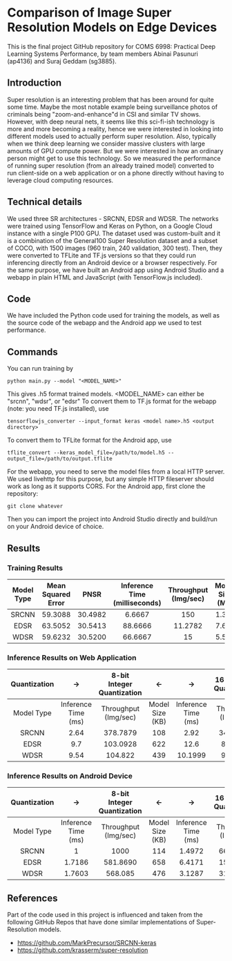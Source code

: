 ﻿# Comparison of Image Super Resolution Models on Edge Devices

This is the final project GitHub repository for COMS 6998: Practical Deep Learning Systems Performance, by team members Abinai Pasunuri (ap4136) and Suraj Geddam (sg3885).

## Introduction

Super resolution is an interesting problem that has been around for quite some time. Maybe the most notable example being surveillance photos of criminals being "zoom-and-enhance"d in CSI and similar TV shows. However, with deep neural nets, it seems like this sci-fi-ish technology is more and more becoming a reality, hence we were interested in looking into different models used to actually perform super resolution. Also, typically when we think deep learning we consider massive clusters with large amounts of GPU compute power. But we were interested in how an ordinary person might get to use this technology. So we measured the performance of running super resolution (from an already trained model) converted to run client-side on a web application or on a phone directly without having to leverage cloud computing resources.

## Technical details

We used three SR architectures - SRCNN, EDSR and WDSR. The networks were trained using TensorFlow and Keras on Python, on a Google Cloud instance with a single P100 GPU. The dataset used was custom-built and it is a combination of the General100 Super Resolution dataset and a subset of COCO, with 1500 images (960 train, 240 validation, 300 test). Then, they were converted to TFLite and TF.js versions so that they could run inferencing directly from an Android device or a browser respectively. For the same purpose, we have built an Android app using Android Studio and a webapp in plain HTML and JavaScript (with TensorFlow.js included).

## Code

We have included the Python code used for training the models, as well as the source code of the webapp and the Android app we used to test performance.

## Commands

You can run training by

    python main.py --model "<MODEL_NAME>"

This gives .h5 format trained models. <MODEL_NAME> can either be "srcnn", "wdsr", or "edsr"
To convert them to TF.js format for the webapp (note: you need TF.js installed), use

    tensorflowjs_converter --input_format keras <model name>.h5 <output directory>

To convert them to TFLite format for the Android app, use

    tflite_convert --keras_model_file=/path/to/model.h5 --output_file=/path/to/output.tflite

For the webapp, you need to serve the model files from a local HTTP server. We used livehttp for this purpose, but any simple HTTP fileserver should work as long as it supports CORS.
For the Android app, first clone the repository:

    git clone whatever

Then you can import the project into Android Studio directly and build/run on your Android device of choice.

## Results

### Training Results

| Model Type | Mean Squared Error |  PNSR   | Inference Time (milliseconds) | Throughput (Img/sec) | Model Size (MB) |
| :--------: | :----------------: | :-----: | :---------------------------: | :------------------: | :-------------: |
|   SRCNN    |      59.3088       | 30.4982 |            6.6667             |         150          |      1.322      |
|    EDSR    |      63.5052       | 30.5413 |            88.6666            |       11.2782        |      7.610      |
|    WDSR    |      59.6232       | 30.5200 |            66.6667            |          15          |      5.517      |

### Inference Results on Web Application

| Quantization |         ->          | 8-bit Integer Quantization |       <-        |         ->          | 16-bit Float Quantization |       <-        |
| :----------: | :-----------------: | :------------------------: | :-------------: | :-----------------: | :-----------------------: | :-------------: |
|  Model Type  | Inference Time (ms) |    Throughput (Img/sec)    | Model Size (KB) | Inference Time (ms) |   Throughput (Img/sec)    | Model Size (KB) |
|    SRCNN     |        2.64         |          378.7879          |       108       |        2.92         |         342.4665          |       215       |
|     EDSR     |         9.7         |          103.0928          |       622       |        12.6         |          82.2368          |      1244       |
|     WDSR     |        9.54         |          104.822           |       439       |       10.1999       |          98.0392          |       877       |

### Inference Results on Android Device

| Quantization |         ->          | 8-bit Integer Quantization |       <-        |         ->          | 16-bit Float Quantization |       <-        |
| :----------: | :-----------------: | :------------------------: | :-------------: | :-----------------: | :-----------------------: | :-------------: |
|  Model Type  | Inference Time (ms) |    Throughput (Img/sec)    | Model Size (KB) | Inference Time (ms) |   Throughput (Img/sec)    | Model Size (KB) |
|    SRCNN     |          1          |            1000            |       114       |       1.4972        |         667.9134          |       218       |
|     EDSR     |       1.7186        |          581.8690          |       658       |       6.4171        |         155.8336          |      1257       |
|     WDSR     |       1.7603        |          568.085           |       476       |       3.1287        |         319.6216          |       890       |

## References

Part of the code used in this project is influenced and taken from the following GitHub Repos that have done similar implementations of Super-Resolution models.

- https://github.com/MarkPrecursor/SRCNN-keras
- https://github.com/krasserm/super-resolution
